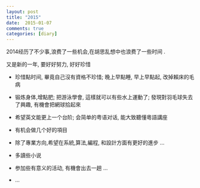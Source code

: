 ```yaml
---
layout: post
title: "2015"
date:  2015-01-07
comments: true
categories: [diary]
---
```


2014经历了不少事,浪费了一些机会,在胡思乱想中也浪费了一些时间 .

又是新的一年, 要好好努力, 好好珍惜

*  珍惜點时间, 畢竟自己沒有資格不珍惜; 晚上早點睡, 早上早點起, 改掉賴床的毛病

*  锻炼身体,增點肥; 把游泳學會, 這樣就可以有些水上運動了; 發現對羽毛球失去了興趣, 有機會把網球拾起來 

*  希望英文能更上一个台阶; 会简单的粤语对话, 能大致聽懂粵語講座

*  有机会做几个好的項目

*  除了專業方向,希望在系統,算法,編程, 和設計方面有更好的進步 ...

*  多讀些小说

*  参加些有意义的活动, 有機會出去一趟 ...

*  ...

